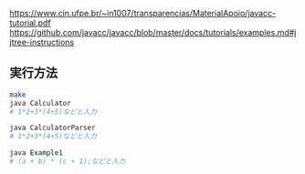 https://www.cin.ufpe.br/~in1007/transparencias/MaterialApoio/javacc-tutorial.pdf
https://github.com/javacc/javacc/blob/master/docs/tutorials/examples.md#jjtree-instructions

## 実行方法

```bash
make
java Calculator
# 1*2+3*(4+5)などと入力

java CalculatorParser
# 1*2+3*(4+5)などと入力

java Example1
# (a + b) * (c + 1);などと入力
```
